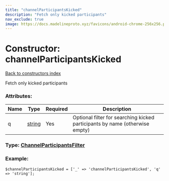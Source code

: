 ```yaml
---
title: "channelParticipantsKicked"
description: "Fetch only kicked participants"
nav_exclude: true
image: https://docs.madelineproto.xyz/favicons/android-chrome-256x256.png
---
```

# Constructor: channelParticipantsKicked  
[Back to constructors index](/API_docs/constructors/index.html)



Fetch only kicked participants

### Attributes:

| Name     |    Type       | Required | Description |
|----------|---------------|----------|-------------|
|q|[string](/API_docs/types/string.html) | Yes|Optional filter for searching kicked participants by name (otherwise empty)|



### Type: [ChannelParticipantsFilter](/API_docs/types/ChannelParticipantsFilter.html)


### Example:

```
$channelParticipantsKicked = ['_' => 'channelParticipantsKicked', 'q' => 'string'];
```  
